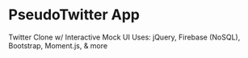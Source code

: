 # PseudoTwitter App
Twitter Clone w/ Interactive Mock UI
Uses: jQuery, Firebase (NoSQL), Bootstrap, Moment.js, & more
